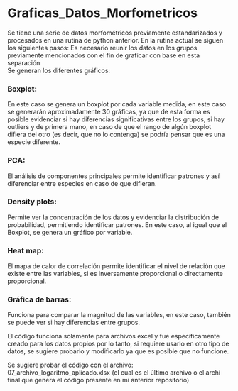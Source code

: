# Graficas_Datos_Morfometricos
Se tiene una serie de datos morfométricos previamente estandarizados y procesados en una rutina de python anterior. 
En la rutina actual se siguen los siguientes pasos: 
Es necesario reunir los datos en los grupos previamente mencionados con el fin de graficar con base en esta separación  
Se generan los diferentes gráficos: 
### Boxplot: 
En este caso se genera un boxplot por cada variable medida, en este caso se generarán aproximadamente 30 gráficas, ya que de esta forma es posible evidenciar si hay diferencias significativas entre los grupos, si hay outliers y de primera mano, en caso de que el rango de algún boxplot difiera del otro (es decir, que no lo contenga) se podría pensar que es una especie diferente. 
### PCA:
El análisis de componentes principales permite identificar patrones y así diferenciar entre especies en caso de que difieran. 
### Density plots: 
Permite ver la concentración de los datos y evidenciar la distribución de probabilidad, permitiendo identificar patrones. En este caso, al igual que el Boxplot, se genera un gráfico por variable.
### Heat map: 
El mapa de calor de correlación permite identificar el nivel de relación que existe entre las variables, si es inversamente proporcional o directamente proporcional. 
### Gráfica de barras: 
Funciona para comparar la magnitud de las variables, en este caso, también se puede ver si hay diferencias entre grupos. 

El código funciona solamente para archivos excel y fue especificamente creado para los datos propios por lo tanto, si requiere usarlo en otro tipo de datos, se sugiere probarlo y modificarlo ya que es posible que no funcione. 

Se sugiere probar el código con el archivo: 07_archivo_logaritmo_aplicado.xlsx  (el cual es el último archivo o el archi final que genera el código presente en mi anterior repositorio) 
